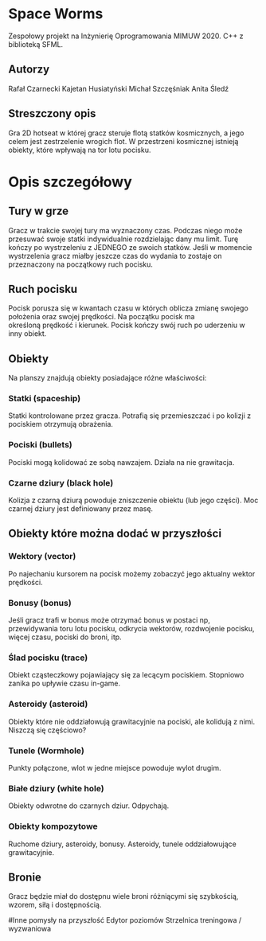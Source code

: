 # Space Worms

Zespołowy projekt na Inżynierię Oprogramowania MIMUW 2020.
C++ z biblioteką SFML.

## Autorzy
Rafał Czarnecki
Kajetan Husiatyński
Michał Szczęśniak
Anita Śledź

## Streszczony opis

Gra 2D hotseat w której gracz steruje flotą statków kosmicznych, a jego celem jest zestrzelenie wrogich flot.
W przestrzeni kosmicznej istnieją obiekty, które wpływają na tor lotu pocisku.

# Opis szczegółowy

## Tury w grze
Gracz w trakcie swojej tury ma wyznaczony czas. Podczas niego może przesuwać swoje statki indywidualnie rozdzielając dany mu limit. Turę kończy po wystrzeleniu z JEDNEGO ze swoich statków. Jeśli w momencie wystrzelenia gracz miałby jeszcze czas do wydania to zostaje on przeznaczony na początkowy ruch pocisku.

## Ruch pocisku
Pocisk porusza się w kwantach czasu w których oblicza zmianę swojego położenia oraz swojej prędkości. Na początku pocisk ma określoną prędkość i kierunek. Pocisk kończy swój ruch po uderzeniu w inny obiekt.

## Obiekty
Na planszy znajdują obiekty posiadające różne właściwości:

### Statki (spaceship)
Statki kontrolowane przez gracza. Potrafią się przemieszczać i po kolizji z pociskiem otrzymują obrażenia.

### Pociski (bullets)
Pociski mogą kolidować ze sobą nawzajem. Działa na nie grawitacja.

### Czarne dziury (black hole)
Kolizja z czarną dziurą powoduje zniszczenie obiektu (lub jego części). Moc czarnej dziury jest definiowany przez masę.

## Obiekty które można dodać w przyszłości

### Wektory (vector)
Po najechaniu kursorem na pocisk możemy zobaczyć jego aktualny wektor prędkości.

### Bonusy (bonus)
Jeśli gracz trafi w bonus może otrzymać bonus w postaci np, przewidywania toru lotu pocisku, odkrycia wektorów, rozdwojenie pocisku, więcej czasu, pociski do broni, itp.

### Ślad pocisku (trace)
Obiekt cząsteczkowy pojawiający się za lecącym pociskiem. Stopniowo zanika po upływie czasu in-game.

### Asteroidy (asteroid)
Obiekty które nie oddziałowują grawitacyjnie na pociski, ale kolidują z nimi. Niszczą się częściowo?

### Tunele (Wormhole)
Punkty połączone, wlot w jedne miejsce powoduje wylot drugim.

### Białe dziury (white hole)
Obiekty odwrotne do czarnych dziur. Odpychają.

### Obiekty kompozytowe
Ruchome dziury, asteroidy, bonusy. Asteroidy, tunele oddziałowujące grawitacyjnie.

## Bronie
Gracz będzie miał do dostępnu wiele broni różniącymi się szybkością, wzorem, siłą i dostępnością.

#Inne pomysły na przyszłość
Edytor poziomów
Strzelnica treningowa / wyzwaniowa